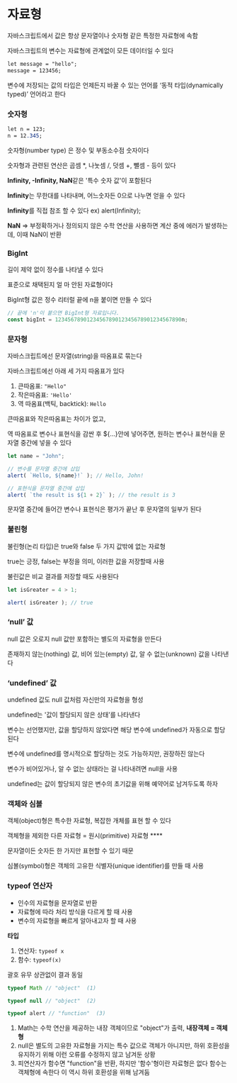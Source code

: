 # 자료형 #
자바스크립트에서 값은 항상 문자열이나 숫자형 같은 특정한 자료형에 속함

자바스크립트의 변수는 자료형에 관계없이 모든 데이터일 수 있다

```css
let message = "hello";
message = 123456;
```

변수에 저장되는 값의 타입은 언제든지 바꿀 수 있는 언어를 ‘동적 타입(dynamically typed)’ 언어라고 한다

### 숫자형

```css
let n = 123;
n = 12.345;
```

숫자형(number type) 은 정수 및 부동소수점 숫자이다

숫자형과 관련된 연산은 곱셈 *, 나눗셈 /, 덧셈 +, 뺄셈 - 등이 있다

**Infinity, -Infinity, NaN**같은 '특수 숫자 값'이 포함된다

**Infinity**는 무한대를 나타내며, 어느숫자든 0으로 나누면 얻을 수 있다

**Infinity**를 직접 참조 할 수 있다 ex) alert(Infinity);

**NaN** ⇒ 부정확하거나 정의되지 않은 수학 연산을 사용하면 계산 중에 에러가 발생하는데, 이때 NaN이 반환

### BigInt

길이 제약 없이 정수를 나타낼 수 있다

표준으로 채택된지 얼 마 안된 자료형이다

BigInt형 값은 정수 리터럴 끝에 n을 붙이면 만들 수 있다

```jsx
// 끝에 'n'이 붙으면 BigInt형 자료입니다.
const bigInt = 1234567890123456789012345678901234567890n;
```

### 문자형

자바스크립트에선 문자열(string)을 따옴표로 묶는다

자바스크립트에선 아래 세 가지 따옴표가 있다

1. 큰따옴표: `"Hello"`
2. 작은따옴표: `'Hello'`
3. 역 따옴표(백틱, backtick): ``Hello``

큰따옴표와 작은따옴표는 차이가 없고,

역 따옴표로 변수나 표현식을 감싼 후 ${…}안에 넣어주면, 원하는 변수나 표현식을 문자열 중간에 넣을 수 있다

```jsx
let name = "John";

// 변수를 문자열 중간에 삽입
alert( `Hello, ${name}!` ); // Hello, John!

// 표현식을 문자열 중간에 삽입
alert( `the result is ${1 + 2}` ); // the result is 3
```

문자열 중간에 들어간 변수나 표현식은 평가가 끝난 후 문자열의 일부가 된다

### 불린형

불린형(논리 타입)은 true와 false 두 가지 값밖에 없는 자료형

true는 긍정, false는 부정을 의미, 이러한 값을 저장할때 사용

불린값은 비교 결과를 저장할 때도 사용된다

```jsx
let isGreater = 4 > 1;

alert( isGreater ); // true
```

### ‘null’ 값

null 값은 오로지 null 값만 포함하는 별도의 자료형을 만든다

존재하지 않는(nothing) 값, 비어 있는(empty) 값, 알 수 없는(unknown) 값을 나타낸다

### ‘undefined’ 값

undefined 값도 null 값처럼 자신만의 자료형을 형성

undefined는 '값이 할당되지 않은 상태’를 나타낸다

변수는 선언했지만, 값을 할당하지 않았다면 해당 변수에 undefined가 자동으로 할당된다

변수에 undefined를 명시적으로 할당하는 것도 가능하지만, 권장하진 않는다

변수가 비어있거나, 알 수 없는 상태라는 걸 나타내려면 null을 사용

undefined는 값이 할당되지 않은 변수의 초기값을 위해 예약어로 남겨두도록 하자

### 객체와 심볼

객체(object)형은 특수한 자료형, 복잡한 개체를 표현 할 수 있다

객체형을 제외한 다른 자료형 =   원시(primitive) 자료형 ****

문자열이든 숫자든 한 가지만 표현할 수 있기 때문

심볼(symbol)형은 객체의 고유한 식별자(unique identifier)를 만들 때 사용

### typeof 연산자

- 인수의 자료형을  문자열로 반환
- 자료형에 따라 처리 방식을 다르게 할 때 사용
- 변수의 자료형을 빠르게 알아내고자 할 때 사용

**타입**

1. 연산자: `typeof x`
2. 함수: `typeof(x)`

괄호 유무 상관없이 결과 동일

```jsx
typeof Math // "object"  (1)

typeof null // "object"  (2)

typeof alert // "function"  (3)
```

1. Math는 수학 연산을 제공하는 내장 객체이므로 "object"가 출력, **내장객체 = 객체형**
2. null은 별도의 고유한 자료형을 가지는 특수 값으로 객체가 아니지만, 하위 호환성을 유지하기 위해 이런 오류를 수정하지 않고 남겨둔 상황
3. 피연산자가 함수면 "function"을 반환, 하지만 '함수'형이란 자료형은 없다 함수는 객체형에 속한다 이 역시 하위 호환성을 위해 남겨둠

